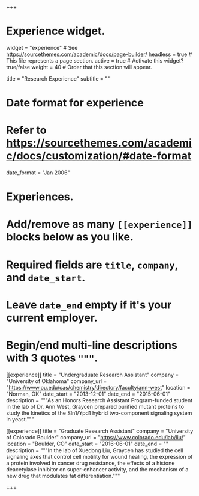 +++
# Experience widget.
widget = "experience"  # See https://sourcethemes.com/academic/docs/page-builder/
headless = true  # This file represents a page section.
active = true  # Activate this widget? true/false
weight = 40  # Order that this section will appear.

title = "Research Experience"
subtitle = ""

# Date format for experience
#   Refer to https://sourcethemes.com/academic/docs/customization/#date-format
date_format = "Jan 2006"

# Experiences.
#   Add/remove as many `[[experience]]` blocks below as you like.
#   Required fields are `title`, `company`, and `date_start`.
#   Leave `date_end` empty if it's your current employer.
#   Begin/end multi-line descriptions with 3 quotes `"""`.
[[experience]]
  title = "Undergraduate Research Assistant"
  company = "University of Oklahoma"
  company_url = "https://www.ou.edu/cas/chemistry/directory/faculty/ann-west"
  location = "Norman, OK"
  date_start = "2013-12-01"
  date_end = "2015-06-01"
  description = """As an Honors Research Assistant Program-funded student in the lab of Dr. Ann West, Graycen prepared purified mutant proteins to study the kinetics of the Sln1/Ypd1 hybrid two-component signaling system in yeast."""

[[experience]]
  title = "Graduate Research Assistant"
  company = "University of Colorado Boulder"
  company_url = "https://www.colorado.edu/lab/liu/"
  location = "Boulder, CO"
  date_start = "2016-06-01"
  date_end = ""
  description = """In the lab of Xuedong Liu, Graycen has studied the cell signaling axes that control cell motility for wound healing, the expression of a protein involved in cancer drug resistance, the effects of a histone deacetylase inhibitor on super-enhancer activity, and the mechanism of a new drug that modulates fat differentiation."""

+++
